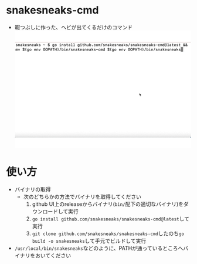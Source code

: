 # snakesneaks-cmd
- 暇つぶしに作った、ヘビが出てくるだけのコマンド
![demo](docs/demo.gif)

# 使い方
- バイナリの取得
    - 次のどちらかの方法でバイナリを取得してください
        1. github UI上のreleaseからバイナリ(`bin/`配下の適切なバイナリ)をダウンロードして実行
        2. `go install github.com/snakesneaks/snakesneaks-cmd@latest`して実行
        3. `git clone github.com/snakesneaks/snakesneaks-cmd`したのち`go build -o snakesneaks`して手元でビルドして実行
- `/usr/local/bin/snakesneaks`などのように、PATHが通っているところへバイナリをおいてください
